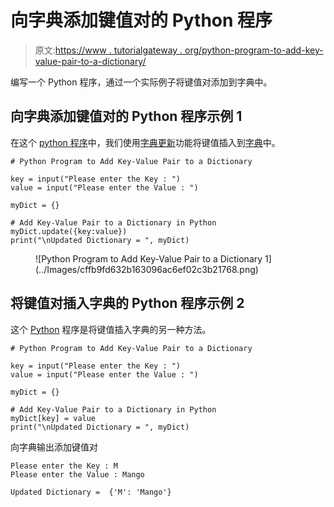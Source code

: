 # 向字典添加键值对的 Python 程序

> 原文:[https://www . tutorialgateway . org/python-program-to-add-key-value-pair-to-a-dictionary/](https://www.tutorialgateway.org/python-program-to-add-key-value-pair-to-a-dictionary/)

编写一个 Python 程序，通过一个实际例子将键值对添加到字典中。

## 向字典添加键值对的 Python 程序示例 1

在这个 [python 程序](https://www.tutorialgateway.org/python-programming-examples/)中，我们使用[字典更新](https://www.tutorialgateway.org/python-dictionary-update/)功能将键值插入到[字典](https://www.tutorialgateway.org/python-dictionary/)中。

```
# Python Program to Add Key-Value Pair to a Dictionary

key = input("Please enter the Key : ")
value = input("Please enter the Value : ")

myDict = {}

# Add Key-Value Pair to a Dictionary in Python
myDict.update({key:value})
print("\nUpdated Dictionary = ", myDict)
```

<figure class="wp-block-image">![Python Program to Add Key-Value Pair to a Dictionary 1](../Images/cffb9fd632b163096ac6ef02c3b21768.png)</figure>

## 将键值对插入字典的 Python 程序示例 2

这个 [Python](https://www.tutorialgateway.org/python-tutorial/) 程序是将键值插入字典的另一种方法。

```
# Python Program to Add Key-Value Pair to a Dictionary

key = input("Please enter the Key : ")
value = input("Please enter the Value : ")

myDict = {}

# Add Key-Value Pair to a Dictionary in Python
myDict[key] = value
print("\nUpdated Dictionary = ", myDict)
```

向字典输出添加键值对

```
Please enter the Key : M
Please enter the Value : Mango

Updated Dictionary =  {'M': 'Mango'}
```